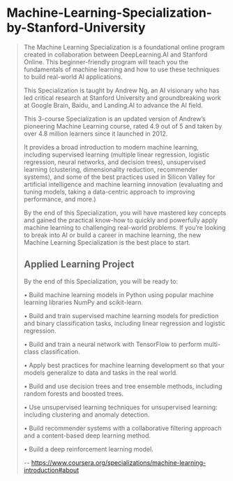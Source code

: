 # Machine-Learning-Specialization-by-Stanford-University
> The Machine Learning Specialization is a foundational online program created in collaboration between DeepLearning.AI and Stanford Online. This beginner-friendly program will teach you the fundamentals of machine learning and how to use these techniques to build real-world AI applications. 
> 
> This Specialization is taught by Andrew Ng, an AI visionary who has led critical research at Stanford University and groundbreaking work at Google Brain, Baidu, and Landing.AI to advance the AI field.
> 
> This 3-course Specialization is an updated version of Andrew’s pioneering Machine Learning course, rated 4.9 out of 5 and taken by over 4.8 million learners since it launched in 2012. 
> 
> It provides a broad introduction to modern machine learning, including supervised learning (multiple linear regression, logistic regression, neural networks, and decision trees), unsupervised learning (clustering, dimensionality reduction, recommender systems), and some of the best practices used in Silicon Valley for artificial intelligence and machine learning innovation (evaluating and tuning models, taking a data-centric approach to improving performance, and more.)
> 
> By the end of this Specialization, you will have mastered key concepts and gained the practical know-how to quickly and powerfully apply machine learning to challenging real-world problems. If you’re looking to break into AI or build a career in machine learning, the new Machine Learning Specialization is the best place to start.
> 
> ## Applied Learning Project
> 
> By the end of this Specialization, you will be ready to:
> 
> • Build machine learning models in Python using popular machine learning libraries NumPy and scikit-learn.
> 
> • Build and train supervised machine learning models for prediction and binary classification tasks, including linear regression and logistic regression.
> 
> • Build and train a neural network with TensorFlow to perform multi-class classification.
> 
> • Apply best practices for machine learning development so that your models generalize to data and tasks in the real world.
> 
> • Build and use decision trees and tree ensemble methods, including random forests and boosted trees.
> 
> • Use unsupervised learning techniques for unsupervised learning: including clustering and anomaly detection.
> 
> • Build recommender systems with a collaborative filtering approach and a content-based deep learning method.
> 
> • Build a deep reinforcement learning model.
>
> -- https://www.coursera.org/specializations/machine-learning-introduction#about
